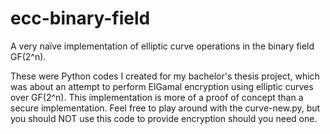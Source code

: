 # ecc-binary-field
A very naïve implementation of elliptic curve operations in the binary field GF(2^n).

These were Python codes I created for my bachelor's thesis project, which was about an attempt to perform ElGamal encryption using elliptic curves over GF(2^n).
This implementation is more of a proof of concept than a secure implementation. Feel free to play around with the curve-new.py, but you should NOT use this code to provide encryption should you need one.
